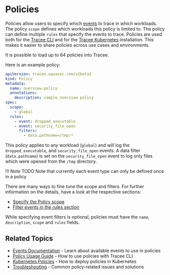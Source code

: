 # Policies

Policies allow users to specify which [events](../events/index.md) to trace in which workloads. The policy `scope` defines which workloads this policy is limited to. The policy can define multiple `rules` that specify the events to trace. Policies are used both for the [Tracee CLI](./usage/cli.md) and for the [Tracee Kubernetes](./usage/kubernetes.md) installation. This makes it easier to share policies across use cases and environments.

It is possible to load up to 64 policies into Tracee.

Here is an example policy:

```yaml
apiVersion: tracee.aquasec.com/v1beta1
kind: Policy
metadata:
  name: overview-policy
  annotations:
    description: sample overview policy
spec:
  scope:
    - global
  rules:
    - event: dropped_executable
    - event: security_file_open
      filters:
        - data.pathname=/tmp/*
```

This policy applies to any workload (`global`) and will log the `dropped_executable`, and `security_file_open` events. A data filter (`data.pathname`) is set on the `security_file_open` event to log only files which were opened from the `/tmp` directory.

!!! Note TODO
    Note that currently each event type can only be defined once in a policy

There are many ways to fine tune the scope and filters. For further information on the details, have a look at the respective sections: 

* [Specify the Policy scope](./scopes.md)
* [Filter events in the rules section](./rules.md)

While specifying event filters is optional, policies must have the `name`, `description`, `scope` and `rules` fields.

## Related Topics

* [Events Documentation](../events/index.md) - Learn about available events to use in policies
* [Policy Usage Guide](./usage/cli.md) - How to use policies with Tracee CLI
* [Kubernetes Policies](./usage/kubernetes.md) - How to deploy policies in Kubernetes
* [Troubleshooting](../troubleshooting.md) - Common policy-related issues and solutions
